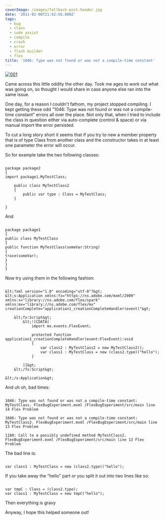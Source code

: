 ```yaml
---
coverImage: /images/fallback-post-header.jpg
date: '2011-02-08T21:42:56.000Z'
tags:
  - bug
  - class
  - code assist
  - compile
  - crash
  - error
  - flash builder
  - flex
title: '1046: Type was not found or was not a compile-time constant'
---
```


[![](/wp-content/uploads/2011/02/001.jpg "001")](/wp-content/uploads/2011/02/001.jpg)

Came across this little oddity the other day. Took me ages to work out what was going on, so thought I would share in case anyone else ran into the same issue.<!-- more -->

One day, for a reason I couldn't fathom, my project stopped compiling. I kept getting these odd "1046: Type was not found or was not a compile-time constant" errors all over the place. Not only that, when I tried to include the class in question either via auto-complete (control &amp; space) or via manual import the error persisted.

To cut a long story short it seems that if you try to new a member property that is of type Class from another class and the constructor takes in at least one parameter the error will occur.

So for example take the two following classes:

```

package package2
{
import package1.MyTestClass;

    public class MyTestClass2
    {
    	public var type : Class = MyTestClass;
    }

}

```

And

```

package package1
{
public class MyTestClass
{
public function MyTestClass(someVar:String)
{
trace(someVar);
}
}
}

```

Now try using them in the following fashion:

```

&lt;?xml version="1.0" encoding="utf-8"?&gt;
&lt;s:Application xmlns:fx="https://ns.adobe.com/mxml/2009"
xmlns:s="library://ns.adobe.com/flex/spark"
xmlns:mx="library://ns.adobe.com/flex/mx" creationComplete="application1_creationCompleteHandler(event)"&gt;

    &lt;fx:Script&gt;
    	&lt;![CDATA[
    		import mx.events.FlexEvent;

    		protected function application1_creationCompleteHandler(event:FlexEvent):void
    		{
    			var class2 : MyTestClass2 = new MyTestClass2();
    			var class1 : MyTestClass = new (class2.type)("hello");
    		}

    	]]&gt;
    &lt;/fx:Script&gt;

&lt;/s:Application&gt;

```

And uh oh, bad times:

```

1046: Type was not found or was not a compile-time constant: MyTestClass. FlexBugExperiment.mxml /FlexBugExperiment/src/main line 14 Flex Problem

1046: Type was not found or was not a compile-time constant: MyTestClass2. FlexBugExperiment.mxml /FlexBugExperiment/src/main line 13 Flex Problem

1180: Call to a possibly undefined method MyTestClass2. FlexBugExperiment.mxml /FlexBugExperiment/src/main line 13 Flex Problem

```

The bad line is:

```

var class1 : MyTestClass = new (class2.type)("hello");

```

If you take away the "hello" part or you split it out into two lines like so:

```

var tmpC : Class = (class2.type);
var class1 : MyTestClass = new tmpC("hello");

```

Then everything is gravy

Anyway, I hope this helped someone out!

```

```
